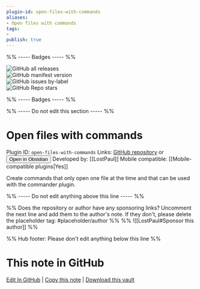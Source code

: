```yaml
---
plugin-id: open-files-with-commands
aliases:
- Open files with commands
tags: 
- 
publish: true
---
```


%% ----- Badges ----- %%

![GitHub all releases](https://img.shields.io/github/downloads/LostPaul/ob-open-files-with-commands/total?color=573E7A&logo=github&style=for-the-badge)   
![GitHub manifest version](https://img.shields.io/github/manifest-json/v/LostPaul/ob-open-files-with-commands?color=573E7A&logo=github&style=for-the-badge)   
![GitHub issues by-label](https://img.shields.io/github/issues/LostPaul/ob-open-files-with-commands/help%20wanted?color=573E7A&logo=github&style=for-the-badge)   
![GitHub Repo stars](https://img.shields.io/github/stars/LostPaul/ob-open-files-with-commands?color=573E7A&logo=github&style=for-the-badge)

%% ----- Badges ----- %%

%% ----- Do not edit this section ----- %%

# Open files with commands

Plugin ID: `open-files-with-commands`
Links: [GitHub repository](https://github.com/LostPaul/ob-open-files-with-commands) or [<button id=HH>Open in Obsidian</button>](obsidian://show-plugin?id=open-files-with-commands)
Developed by: [[LostPaul]]
Mobile compatible: [[Mobile-compatible plugins|Yes]]

Create commands that only open one file at the time and that can be used with the commander plugin.

%% ----- Do not edit anything above this line ----- %% 

%% Does the repository or author have any sponsoring links? Uncomment the next line and add them to the author's note. If they don't, please delete the placeholder tag: #placeholder/author %%
%% ![[LostPaul#Sponsor this author]] %%

%% Hub footer: Please don't edit anything below this line %%

# This note in GitHub

<span class="git-footer">[Edit In GitHub](https://github.dev/obsidian-community/obsidian-hub/blob/main/02%20-%20Community%20Expansions/02.05%20All%20Community%20Expansions/Plugins/open-files-with-commands.md "git-hub-edit-note") | [Copy this note](https://raw.githubusercontent.com/obsidian-community/obsidian-hub/main/02%20-%20Community%20Expansions/02.05%20All%20Community%20Expansions/Plugins/open-files-with-commands.md "git-hub-copy-note") | [Download this vault](https://github.com/obsidian-community/obsidian-hub/archive/refs/heads/main.zip "git-hub-download-vault") </span>
